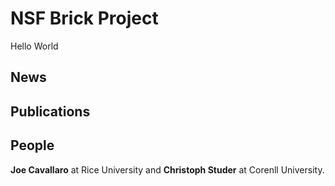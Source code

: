# NSF Brick Project 

Hello World 

## News

## Publications

## People
**Joe Cavallaro** at Rice University and **Christoph Studer** at Corenll University.
